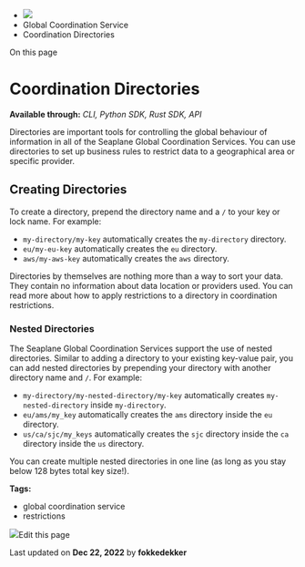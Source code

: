 <div>

<div>

<div>

<div>

-   ![](data:image/svg+xml;base64,PHN2Zz48cGF0aD48L3BhdGg+PC9zdmc+)
-   Global Coordination Service
-   Coordination Directories

<div>

On this page

</div>

<div>

<div>

# Coordination Directories

</div>

**Available through:** *CLI, Python SDK, Rust SDK, API*

Directories are important tools for controlling the global behaviour of
information in all of the Seaplane Global Coordination Services. You can
use directories to set up business rules to restrict data to a
geographical area or specific provider.

## Creating Directories​

To create a directory, prepend the directory name and a `/` to your key
or lock name. For example:

-   `my-directory/my-key` automatically creates the `my-directory`
    directory.
-   `eu/my-eu-key` automatically creates the `eu` directory.
-   `aws/my-aws-key` automatically creates the `aws` directory.

Directories by themselves are nothing more than a way to sort your data.
They contain no information about data location or providers used. You
can read more about how to apply restrictions to a directory in
coordination restrictions.

### Nested Directories​

The Seaplane Global Coordination Services support the use of nested
directories. Similar to adding a directory to your existing key-value
pair, you can add nested directories by prepending your directory with
another directory name and `/`. For example:

-   `my-directory/my-nested-directory/my-key` automatically creates
    `my-nested-directory` inside `my-directory`.
-   `eu/ams/my_key` automatically creates the `ams` directory inside the
    `eu` directory.
-   `us/ca/sjc/my_keys` automatically creates the `sjc` directory inside
    the `ca` directory inside the `us` directory.

You can create multiple nested directories in one line (as long as you
stay below 128 bytes total key size!).

</div>

<div>

<div>

**Tags:**

-   global coordination service
-   restrictions

</div>

</div>

<div>

<div>

![](data:image/svg+xml;base64,PHN2Zz48Zz48cGF0aD48L3BhdGg+PC9nPjwvc3ZnPg==)Edit
this page

</div>

<div>

Last updated on **Dec 22, 2022** by **fokkedekker**

</div>

</div>

</div>

</div>

</div>

</div>
